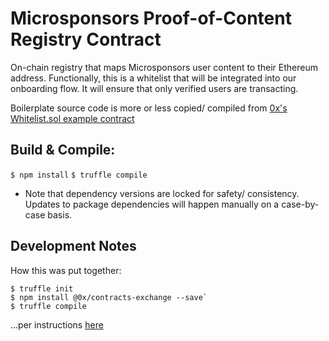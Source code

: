 # Microsponsors Proof-of-Content Registry Contract

On-chain registry that maps Microsponsors user content to their Ethereum address. Functionally, this is a whitelist that will be integrated into our onboarding flow. It will ensure that only verified users are transacting.

Boilerplate source code is more or less copied/ compiled from [0x's Whitelist.sol example contract](https://github.com/0xProject/0x-monorepo/blob/development/contracts/exchange/contracts/examples/Whitelist.sol)


## Build & Compile:
`$ npm install`
`$ truffle compile`

* Note that dependency versions are locked for safety/ consistency. Updates to package dependencies will happen manually on a case-by-case basis.


## Development Notes
How this was put together:
```
$ truffle init
$ npm install @0x/contracts-exchange --save`
$ truffle compile
```
...per instructions [here](https://github.com/0xProject/0x-monorepo/tree/development/contracts/exchange)

